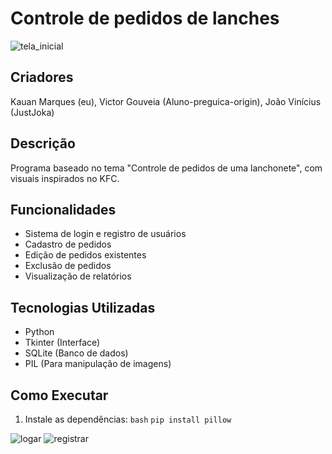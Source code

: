 
# Controle de pedidos de lanches
![tela_inicial](https://github.com/user-attachments/assets/2d015ceb-7f4c-4006-8627-663d83fbf388)

## Criadores
Kauan Marques (eu), Victor Gouveia (Aluno-preguica-origin), João Vinícius (JustJoka)
## Descrição
Programa baseado no tema "Controle de pedidos de uma lanchonete", com visuais inspirados no KFC.

## Funcionalidades
- Sistema de login e registro de usuários
- Cadastro de pedidos
- Edição de pedidos existentes
- Exclusão de pedidos
- Visualização de relatórios

## Tecnologias Utilizadas
- Python
- Tkinter (Interface)
- SQLite (Banco de dados)
- PIL (Para manipulação de imagens)

## Como Executar
1. Instale as dependências:
```bash```
```pip install pillow```

![logar](https://github.com/user-attachments/assets/a26291ca-12e3-4b86-9b0a-f774819b995e)
![registrar](https://github.com/user-attachments/assets/99b95caf-a2a9-43a3-a4d1-08e795ff177b)

